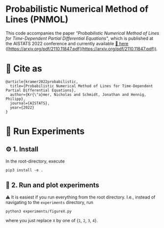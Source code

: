 # Probabilistic Numerical Method of Lines (PNMOL)

This code accompanies the paper _"Probabilistic Numerical Method of Lines for Time-Dependent Partial Differential Equations"_, which is published at the AISTATS 2022 conference and currently available [:link: here](https://arxiv.org/pdf/2110.11847.pdf) ([https://arxiv.org/pdf/2110.11847.pdf](https://arxiv.org/pdf/2110.11847.pdf)).


# :memo: Cite as

```
@article{kramer2022probabilistic,
  title={Probabilistic Numerical Method of Lines for Time-Dependent Partial Differential Equations},
  author={Kr{\"a}mer, Nicholas and Schmidt, Jonathan and Hennig, Philipp},
  journal={AISTATS},
  year={2022}
}
```

# :runner: Run Experiments

## :gear: 1. Install
In the root-directory, execute
```
pip3 install -e .
```

## :rocket: 2. Run and plot experiments
:warning: It is easiest if you run everything from the root directory. I.e., instead of navigating to the `experiments` directory, run

```
python3 experiments/figureX.py
```

where you just replace `X` by one of {`1`, `2`, `3`, `4`}.